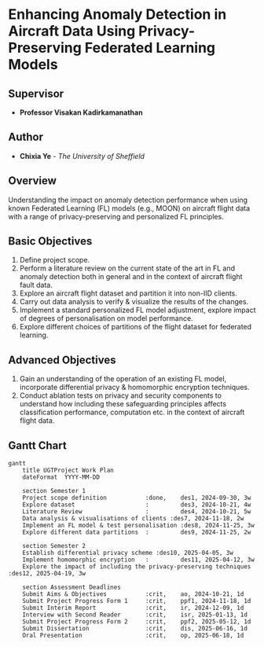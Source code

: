 # Enhancing Anomaly Detection in Aircraft Data Using Privacy-Preserving Federated Learning Models

## Supervisor
- **Professor Visakan Kadirkamanathan**

## Author
- **Chixia Ye** - *The University of Sheffield*

## Overview
Understanding the impact on anomaly detection performance when using known Federated Learning (FL) models (e.g., MOON) on aircraft flight data with a range of privacy-preserving and personalized FL principles.

## Basic Objectives

1. Define project scope.
2. Perform a literature review on the current state of the art in FL and anomaly detection both in general and in the context of aircraft flight fault data.
3. Explore an aircraft flight dataset and partition it into non-IID clients.
4. Carry out data analysis to verify & visualize the results of the changes.
5. Implement a standard personalized FL model adjustment, explore impact of degrees of personalisation on model performance.
6. Explore different choices of partitions of the flight dataset for federated learning.

## Advanced Objectives

1. Gain an understanding of the operation of an existing FL model, incorporate differential privacy & homomorphic encryption techniques.
2. Conduct ablation tests on privacy and security components to understand how including these safeguarding principles affects classification performance, computation etc. in the context of aircraft flight data.

## Gantt Chart
```mermaid
gantt
    title UGTProject Work Plan
    dateFormat  YYYY-MM-DD

    section Semester 1
    Project scope definition           :done,    des1, 2024-09-30, 3w
    Explore dataset                    :         des3, 2024-10-21, 4w
    Literature Review                  :         des4, 2024-10-21, 5w
    Data analysis & visualisations of clients :des7, 2024-11-18, 2w
    Implement an FL model & test personalisation :des8, 2024-11-25, 3w
    Explore different data partitions  :         des9, 2024-11-25, 2w

    section Semester 2
    Establish differential privacy scheme :des10, 2025-04-05, 3w
    Implement homomorphic encryption   :         des11, 2025-04-12, 3w
    Explore the impact of including the privacy-preserving techniques :des12, 2025-04-19, 3w

    section Assessment Deadlines
    Submit Aims & Objectives           :crit,    ao, 2024-10-21, 1d
    Submit Project Progress Form 1     :crit,    ppf1, 2024-11-18, 1d
    Submit Interim Report              :crit,    ir, 2024-12-09, 1d
    Interview with Second Reader       :crit,    isr, 2025-01-13, 1d
    Submit Project Progress Form 2     :crit,    ppf2, 2025-05-12, 1d
    Submit Dissertation                :crit,    dis, 2025-06-16, 1d
    Oral Presentation                  :crit,    op, 2025-06-18, 1d

